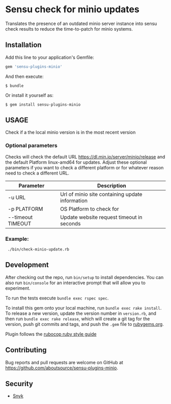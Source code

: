 # Sensu check for minio updates

Translates the presence of an outdated minio server instance into sensu check
results to reduce the time-to-patch for minio systems.

## Installation

Add this line to your application's Gemfile:

```ruby
gem 'sensu-plugins-minio'
```

And then execute:

    $ bundle

Or install it yourself as:

    $ gem install sensu-plugins-minio

## USAGE
Check if a the local minio version is in the most recent version

### Optional parameters

Checks will check the default URL https://dl.min.io/server/minio/release 
and the default Platform linux-amd64 for updates. Adjust these optional 
parameters if you want to check a different platform or for whatever 
reason need to check a different URL.

| Parameter          | Description                                     |
| ------------------ | ----------------------------------------------- |
| -u URL             | Url of minio site containing update information |
| -p PLATFORM        | OS Platform to check for                        |
| --timeout TIMEOUT  | Update website request timeout in seconds       |

### Example:
```
 ./bin/check-minio-update.rb
```

## Development

After checking out the repo, run `bin/setup` to install dependencies. You can
also run `bin/console` for an interactive prompt that will allow you to
experiment.

To run the tests execute `bundle exec rspec spec`.

To install this gem onto your local machine, run `bundle exec rake install`. To
release a new version, update the version number in `version.rb`, and then run
`bundle exec rake release`, which will create a git tag for the version, push
git commits and tags, and push the `.gem` file to
[rubygems.org](https://rubygems.org).

Plugin follows the [rubocop ruby style guide](https://github.com/rubocop-hq/ruby-style-guide)

## Contributing

Bug reports and pull requests are welcome on GitHub at
https://github.com/aboutsource/sensu-plugins-minio.

## Security

* [Snyk](https://app.snyk.io/org/about-source/project/0a24cb05-4369-457c-8cca-7e4c395eb25e)
